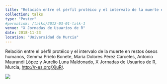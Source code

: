 ```yaml
---
title: "Relación entre el pérfil protéico y el intervalo de la muerte en restos óseos humanos"
collection: talks
type: "Poster"
#permalink: /talks/2012-03-01-talk-1
venue: "X Jornadas de Usuarios de R"
date: 2018-11-23
location: "Universidad de Murcia"
---
```


Relación entre el pérfil protéico y el intervalo de la muerte en restos óseos humanos, Gemma Prieto Bonete, María Dolores Pérez Cárceles, Antonio Maurandi López y Aurelio Luna Maldonado, X Jornadas de Usuarios de R, Murcia, <http://r-es.org/XjuR/>.

[![](https://amaurandi.github.io/files/3gemmaPrietoBonete-20181123-postee-xjur.png)](https://amaurandi.github.io/files/3gemmaPrietoBonete-20181123-postee-xjur.pdf)

